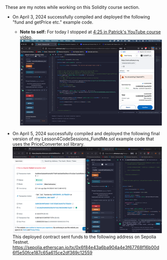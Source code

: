These are my notes while working on this Solidity course section.

- On April 3, 2024 successfully compiled and deployed the following "fund and getPrice etc." example code. 
  - **Note to self:** For today I stopped at [4:25 in Patrick's YouTube course video](https://youtu.be/gyMwXuJrbJQ?t=15902).
![alt text](./notes/image1.png)

- On April 5, 2024 successfully compiled and deployed the following final version of my Lesson4CodeSessions_FundMe.sol example code that uses the PriceConverter.sol library. 
![alt text](./notes/image2.png)
This deployed contract sent funds to the following address on Sepolia Testnet.
https://sepolia.etherscan.io/tx/0x6f84e43a6ba904a4e3f67768f16b00d6f5e50fce187c65a615ce2df369c12559

